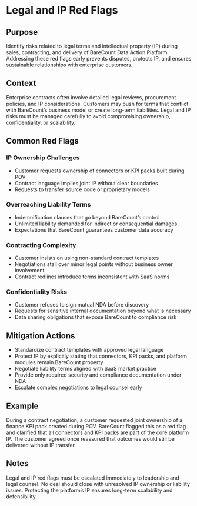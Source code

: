 # Legal and IP Red Flags

## Purpose
Identify risks related to legal terms and intellectual property (IP) during sales, contracting, and delivery of BareCount Data Action Platform. Addressing these red flags early prevents disputes, protects IP, and ensures sustainable relationships with enterprise customers.

## Context
Enterprise contracts often involve detailed legal reviews, procurement policies, and IP considerations. Customers may push for terms that conflict with BareCount’s business model or create long-term liabilities. Legal and IP risks must be managed carefully to avoid compromising ownership, confidentiality, or scalability.

## Common Red Flags

### IP Ownership Challenges
- Customer requests ownership of connectors or KPI packs built during POV
- Contract language implies joint IP without clear boundaries
- Requests to transfer source code or proprietary models

### Overreaching Liability Terms
- Indemnification clauses that go beyond BareCount’s control
- Unlimited liability demanded for indirect or consequential damages
- Expectations that BareCount guarantees customer data accuracy

### Contracting Complexity
- Customer insists on using non-standard contract templates
- Negotiations stall over minor legal points without business owner involvement
- Contract redlines introduce terms inconsistent with SaaS norms

### Confidentiality Risks
- Customer refuses to sign mutual NDA before discovery
- Requests for sensitive internal documentation beyond what is necessary
- Data sharing obligations that expose BareCount to compliance risk

## Mitigation Actions
- Standardize contract templates with approved legal language
- Protect IP by explicitly stating that connectors, KPI packs, and platform modules remain BareCount property
- Negotiate liability terms aligned with SaaS market practice
- Provide only required security and compliance documentation under NDA
- Escalate complex negotiations to legal counsel early

## Example
During a contract negotiation, a customer requested joint ownership of a finance KPI pack created during POV. BareCount flagged this as a red flag and clarified that all connectors and KPI packs are part of the core platform IP. The customer agreed once reassured that outcomes would still be delivered without IP transfer.

## Notes
Legal and IP red flags must be escalated immediately to leadership and legal counsel. No deal should close with unresolved IP ownership or liability issues. Protecting the platform’s IP ensures long-term scalability and defensibility.
